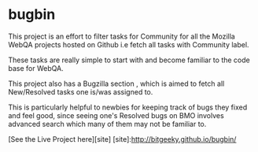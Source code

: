 bugbin
======
This project is an effort to filter tasks for Community for all the Mozilla
WebQA projects hosted on Github i.e fetch all tasks with Community label.

These tasks are really simple to start with and become familiar to the code base
for WebQA.

This project also has a Bugzilla section , which is aimed to fetch all New/Resolved 
tasks one is/was assigned to.

This is particularly helpful to newbies for keeping track of bugs they fixed  
and feel good, since seeing one's Resolved bugs on BMO involves advanced search
which many of them may not be familiar to.

[See the Live Project here][site]
[site]:http://bitgeeky.github.io/bugbin/
